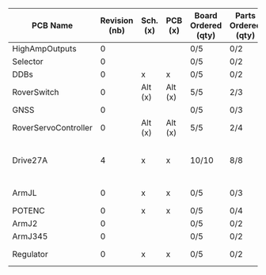 | PCB Name             | Revision (nb) | Sch.(x) | PCB (x) | Board Ordered (qty) | Parts Ordered (qty) | Ass.(qty) | Installed (qty) | Note                          |
| -------------------- | ------------- | ------- | ------- | ------------------- | ------------------- | --------- | --------------- | ----------------------------- |
| HighAmpOutputs       | 0             |         |         | 0/5                 | 0/2                 | 0/2       | 0/1             |                               |
| Selector             | 0             |         |         | 0/5                 | 0/2                 | 0/2       | 0/1             |                               |
| DDBs                 | 0             | x       | x       | 0/5                 | 0/2                 | 0/2       | 0/1             |                               |
| RoverSwitch          | 0             | Alt (x) | Alt (x) | 5/5                 | 2/3                 | 1/3       | 0/2             |                               |
| GNSS                 | 0             |         |         | 0/5                 | 0/3                 | 0/3       | 0/2             |                               |
| RoverServoController | 0             | Alt (x) | Alt (x) | 5/5                 | 2/4                 | 2/2       | 0/2             |                               |
| Drive27A             | 4             | x       | x       | 10/10               | 8/8                 | 7/8       | 4/4             | One assembled drive is broken |
| ArmJL                | 0             | x       | x       | 0/5                 | 0/3                 | 0/3       | 0/2             | Same PCB for J1               |
| POTENC               | 0             | x       | x       | 0/5                 | 0/4                 | 0/4       | 0/3             |                               |
| ArmJ2                | 0             |         |         | 0/5                 | 0/2                 | 0/2       | 0/1             |                               |
| ArmJ345              | 0             |         |         | 0/5                 | 0/2                 | 0/2       | 0/1             |                               |
| Regulator            | 0             | x       | x       | 0/5                 | 0/2                 | 0/2       | 0/1             | 12V for light                 |
